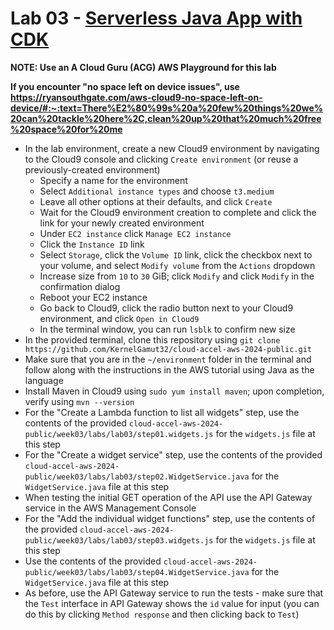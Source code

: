 # Lab 03 - [Serverless Java App with CDK](https://docs.aws.amazon.com/cdk/v2/guide/serverless_example.html)

**NOTE: Use an A Cloud Guru (ACG) AWS Playground for this lab**

**If you encounter "no space left on device issues", use https://ryansouthgate.com/aws-cloud9-no-space-left-on-device/#:~:text=There%E2%80%99s%20a%20few%20things%20we%20can%20tackle%20here%2C,clean%20up%20that%20much%20free%20space%20for%20me**

* In the lab environment, create a new Cloud9 environment by navigating to the Cloud9 console and clicking `Create environment` (or reuse a previously-created environment)
    - Specify a name for the environment
    - Select `Additional instance types` and choose `t3.medium`
    - Leave all other options at their defaults, and click `Create`
    - Wait for the Cloud9 environment creation to complete and click the link for your newly created environment
    - Under `EC2 instance` click `Manage EC2 instance`
    - Click the `Instance ID` link
    - Select `Storage`, click the `Volume ID` link, click the checkbox next to your volume, and select `Modify volume` from the `Actions` dropdown
    - Increase size from `10` to `30` GiB; click `Modify` and click `Modify` in the confirmation dialog
    - Reboot your EC2 instance
    - Go back to Cloud9, click the radio button next to your Cloud9 environment, and click `Open in Cloud9`
    - In the terminal window, you can run `lsblk` to confirm new size
* In the provided terminal, clone this repository using `git clone https://github.com/KernelGamut32/cloud-accel-aws-2024-public.git`
* Make sure that you are in the `~/environment` folder in the terminal and follow along with the instructions in the AWS tutorial using Java as the language
* Install Maven in Cloud9 using `sudo yum install maven`; upon completion, verify using `mvn --version`
* For the "Create a Lambda function to list all widgets" step, use the contents of the provided `cloud-accel-aws-2024-public/week03/labs/lab03/step01.widgets.js` for the `widgets.js` file at this step
* For the "Create a widget service" step, use the contents of the provided `cloud-accel-aws-2024-public/week03/labs/lab03/step02.WidgetService.java` for the `WidgetService.java` file at this step
* When testing the initial GET operation of the API use the API Gateway service in the AWS Management Console
* For the "Add the individual widget functions" step, use the contents of the provided `cloud-accel-aws-2024-public/week03/labs/lab03/step03.widgets.js` for the `widgets.js` file at this step
* Use the contents of the provided `cloud-accel-aws-2024-public/week03/labs/lab03/step04.WidgetService.java` for the `WidgetService.java` file at this step
* As before, use the API Gateway service to run the tests - make sure that the `Test` interface in API Gateway shows the `id` value for input (you can do this by clicking `Method response` and then clicking back to `Test`)
